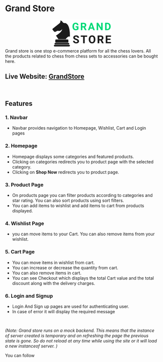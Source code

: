 # Grand Store
<div align="center">
<img alt="grand-store" src="./src/assets/landing/grand-logo.png"  />
</div>
Grand store is one stop e-commerce platform for all the chess lovers. All the products related to chess from chess sets to accessories can be bought here.

<br>

## Live Website: [GrandStore](https://grand-shop.netlify.app/)

<br>

## Features

### 1. Navbar

- Navbar provides navigation to Homepage, Wishlist, Cart and Login pages

### 2. Homepage

- Homepage displays some categories and featured products.
- Clicking on categories redirects you to product page with the selected category.
- Clicking on **Shop Now** redirects you to product page. 

### 3. Product Page

- On products page you can filter products according to categories and star rating. You can also sort products using sort filters.
- You can add items to wishlist and add items to cart from products displayed.

### 4. Wishlist Page

- you can move items to your Cart. You can also remove items from your wishlist.

### 5. Cart Page

- You can move items in wishlist from cart.
- You can increase or decrease the quantity from cart.
- You can also remove items in cart.
- You can see Checkout which displays the total Cart value and the total discount along with the delivery charges.


### 6. Login and Signup

- Login And Sign up pages are used for authenticating user.
- In case of error it will display the required message

<br>

*(Note: Grand store runs on a mock backend. This means that the instance of server created is temporary and on refreshing the page the previous state is gone. So do not reload at any time while using the site or it will load a new instanceof server. )*

You can follow 